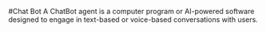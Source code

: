#Chat Bot
A ChatBot agent is a computer program or AI-powered software designed to engage in text-based or voice-based conversations with users.

